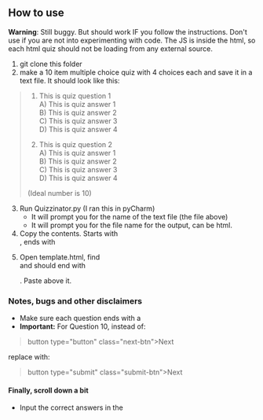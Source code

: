 ## How to use

**Warning**: Still buggy. But should work IF you follow the instructions. Don't use if you are not into experimenting with code. The JS is inside the html, so each html quiz should not be loading from any external source.

1. git clone this folder
2. make a 10 item multiple choice quiz with 4 choices each and save it in a text file.
    It should look like this:

>   1. This is quiz question 1<br>
>   A) This is quiz answer 1<br>
>   B) This is quiz answer 2<br>
>   C) This is quiz answer 3<br>
>   D) This is quiz answer 4<br>
>
>   2. This is quiz question 2<br>
>   A) This is quiz answer 1<br>
>   B) This is quiz answer 2<br>
>   C) This is quiz answer 3<br>
>   D) This is quiz answer 4<br>
>
>   (Ideal number is 10)
3. Run Quizzinator.py (I ran this in pyCharm)
    - It will prompt you for the name of the text file (the file above)
    - It will prompt you for the file name for the output, can be html.
4. Copy the contents. Starts with <form>, ends with </form>
5. Open template.html, find <form> and should end with </form>. Paste above it.

### Notes, bugs and other disclaimers

- Make sure each question ends with a </div>
- **Important:** For Question 10, instead of:
> button type="button" class="next-btn">Next</button>

replace with:

> button type="submit" class="submit-btn">Next</button>

#### Finally, scroll down a bit

- Input the correct answers in the <script section>
- Replace the <head> and <title> fields.

SAVE!


